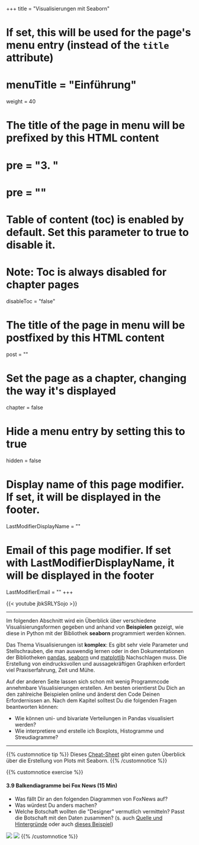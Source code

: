 +++
title = "Visualisierungen mit Seaborn"
# If set, this will be used for the page's menu entry (instead of the `title` attribute)
# menuTitle = "Einführung"
weight = 40
# The title of the page in menu will be prefixed by this HTML content
# pre = "<b>3. </b>"
# pre = "<i class='fab fa-github'></i>"
# Table of content (toc) is enabled by default. Set this parameter to true to disable it.
# Note: Toc is always disabled for chapter pages
disableToc = "false"

# The title of the page in menu will be postfixed by this HTML content
post = ""
# Set the page as a chapter, changing the way it's displayed
chapter = false
# Hide a menu entry by setting this to true
hidden = false
# Display name of this page modifier. If set, it will be displayed in the footer.
LastModifierDisplayName = ""
# Email of this page modifier. If set with LastModifierDisplayName, it will be displayed in the footer
LastModifierEmail = ""
+++

{{< youtube jbkSRLYSojo >}}

---

Im folgenden Abschnitt wird ein Überblick über verschiedene Visualisierungsformen gegeben und anhand von **Beispielen** gezeigt, wie diese in Python mit der Bibliothek **seaborn** programmiert werden können.

Das Thema Visualisierungen ist **komplex**: Es gibt sehr viele Parameter und Stellschrauben, die man auswendig lernen oder in den Dokumentationen der Bibliotheken [pandas](https://pandas.pydata.org/pandas-docs/stable/user_guide/visualization.html), [seaborn](https://seaborn.pydata.org/tutorial.html) und [matplotlib](https://matplotlib.org/tutorials/index.html) Nachschlagen muss. Die Erstellung von eindrucksvollen und aussagekräftigen Graphiken erfordert viel Praxiserfahrung, Zeit und Mühe.

Auf der anderen Seite lassen sich schon mit wenig Programmcode annehmbare Visualisierungen erstellen. Am besten orientierst Du Dich an den zahlreiche Beispielen online und änderst den Code Deinen Erfordernissen an. Nach dem Kapitel solltest Du die folgenden Fragen beantworten können:

- Wie können uni- und bivariate Verteilungen in Pandas visualisiert werden?
- Wie interpretiere und erstelle ich Boxplots, Histogramme und Streudiagramme?

---

{{% customnotice tip %}}
Dieses [Cheat-Sheet](https://s3.amazonaws.com/assets.datacamp.com/blog_assets/Python_Seaborn_Cheat_Sheet.pdf) gibt einen guten Überblick über die Erstellung von Plots mit Seaborn. 
{{% /customnotice %}}


{{% customnotice exercise %}}
#### 3.9 Balkendiagramme bei Fox News (15 Min)

- Was fällt Dir an den folgenden Diagrammen von FoxNews auf?
- Was würdest Du anders machen?
- Welche Botschaft wollten die "Designer" vermutlich vermitteln? Passt die Botschaft mit den Daten zusammen?
(s. auch [Quelle und Hintergründe](https://flowingdata.com/2012/08/06/fox-news-continues-charting-excellence/) oder auch [dieses Beispiel](https://flowingdata.com/2011/12/12/fox-news-still-makes-awesome-charts/))

![](https://i0.wp.com/flowingdata.com/wp-content/uploads/2014/04/Fox-News-bar-chart-1.jpeg?w=645&ssl=1)
![](https://i1.wp.com/flowingdata.com/wp-content/uploads/2012/08/Bush-cuts.png?resize=620%2C458&ssl=1)
{{% /customnotice %}}
